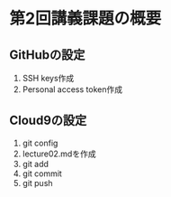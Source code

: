 # 第2回講義課題の概要
## GitHubの設定
1. SSH keys作成
2. Personal access token作成

## Cloud9の設定
1. git config
2. lecture02.mdを作成
3. git add
4. git commit
5. git push
